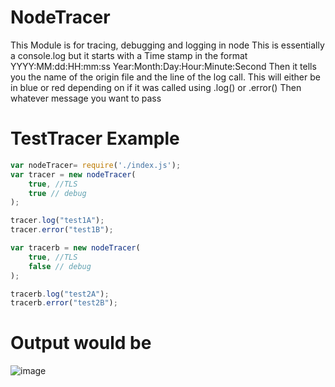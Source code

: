 # NodeTracer
This Module is for tracing, debugging and logging in node
This is essentially a console.log but it starts with a Time stamp in the format
YYYY:MM:dd:HH:mm:ss
Year:Month:Day:Hour:Minute:Second
Then it tells you the name of the origin file and the line of the log call.
This will either be in blue or red depending on if it was called using .log() or .error()
Then whatever message you want to pass

# TestTracer Example
```javascript
var nodeTracer= require('./index.js');
var tracer = new nodeTracer(
    true, //TLS
    true // debug
);

tracer.log("test1A");
tracer.error("test1B");

var tracerb = new nodeTracer(
    true, //TLS
    false // debug
);

tracerb.log("test2A");
tracerb.error("test2B");
```
# Output would be

![image](https://user-images.githubusercontent.com/22431171/76153978-7315d300-60a2-11ea-9de0-41800dd294a1.png)
